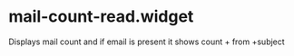 # mail-count-read.widget
Displays mail count and if email is present it shows count + from +subject
